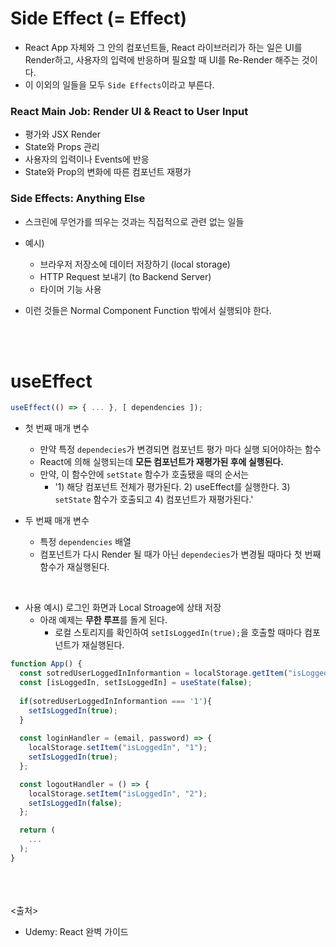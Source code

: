 # Side Effect (= Effect)
- React App 자체와 그 안의 컴포넌트들, React 라이브러리가 하는 일은 UI를 Render하고, 사용자의 입력에 반응하며 필요할 때 UI를 Re-Render 해주는 것이다.
- 이 이외의 일들을 모두 `Side Effects`이라고 부른다.

### React Main Job: Render UI & React to User Input
- 평가와 JSX Render
- State와 Props 관리
- 사용자의 입력이나 Events에 반응
- State와 Prop의 변화에 따른 컴포넌트 재평가

### Side Effects: Anything Else
- 스크린에 무언가를 띄우는 것과는 직접적으로 관련 없는 일들
- 예시)
  - 브라우저 저장소에 데이터 저장하기 (local storage)
  - HTTP Request 보내기 (to Backend Server)
  - 타이머 기능 사용

- 이런 것들은 Normal Component Function 밖에서 실행되야 한다.

<br><br>

# useEffect
```js
useEffect(() => { ... }, [ dependencies ]);
```
- 첫 번째 매개 변수
  - 만약 특정 `dependecies`가 변경되면 컴포넌트 평가 마다 실행 되어야하는 함수
  - React에 의해 실행되는데 **모든 컴포넌트가 재평가된 후에 실행된다.** 
  - 만약, 이 함수안에 `setState` 함수가 호출됐을 때의 순서는
    - '1) 해당 컴포넌트 전체가 평가된다. 2) useEffect를 실행한다. 3) `setState` 함수가 호출되고 4) 컴포넌트가 재평가된다.'

- 두 번째 매개 변수
  - 특정 `dependencies` 배열
  - 컴포넌트가 다시 Render 될 때가 아닌 `dependecies`가 변경될 때마다 첫 번째 함수가 재실행된다.

<br>

- 사용 예시) 로그인 화면과 Local Stroage에 상태 저장
  - 아래 예제는 **무한 루프**를 돌게 된다.
    - 로컬 스토리지를 확인하여 `setIsLoggedIn(true);`을 호출할 때마다 컴포넌트가 재실행된다.
```js
function App() {
  const sotredUserLoggedInInformantion = localStorage.getItem("isLoggedIn");
  const [isLoggedIn, setIsLoggedIn] = useState(false);
  
  if(sotredUserLoggedInInformantion === '1'){
    setIsLoggedIn(true);
  }
  
  const loginHandler = (email, password) => {
    localStorage.setItem("isLoggedIn", "1");
    setIsLoggedIn(true);
  };

  const logoutHandler = () => {
    localStorage.setItem("isLoggedIn", "2");
    setIsLoggedIn(false);
  };

  return (
    ...
  );
}
```

<br><br><br>
<출처>
- Udemy: React 완벽 가이드
